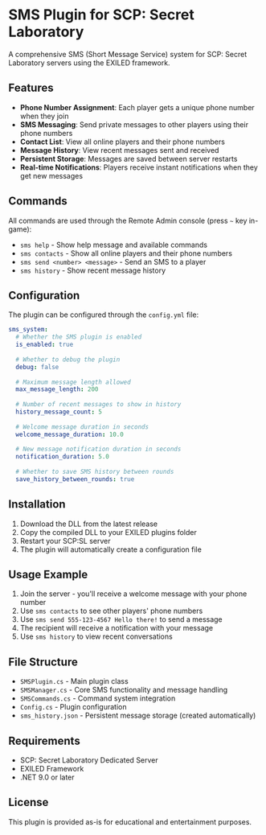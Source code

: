 # SMS Plugin for SCP: Secret Laboratory

A comprehensive SMS (Short Message Service) system for SCP: Secret Laboratory servers using the EXILED framework.

## Features

- **Phone Number Assignment**: Each player gets a unique phone number when they join
- **SMS Messaging**: Send private messages to other players using their phone numbers
- **Contact List**: View all online players and their phone numbers
- **Message History**: View recent messages sent and received
- **Persistent Storage**: Messages are saved between server restarts
- **Real-time Notifications**: Players receive instant notifications when they get new messages

## Commands

All commands are used through the Remote Admin console (press `~` key in-game):

- `sms help` - Show help message and available commands
- `sms contacts` - Show all online players and their phone numbers
- `sms send <number> <message>` - Send an SMS to a player
- `sms history` - Show recent message history

## Configuration

The plugin can be configured through the `config.yml` file:

```yaml
sms_system:
  # Whether the SMS plugin is enabled
  is_enabled: true
  
  # Whether to debug the plugin
  debug: false
  
  # Maximum message length allowed
  max_message_length: 200
  
  # Number of recent messages to show in history
  history_message_count: 5
  
  # Welcome message duration in seconds
  welcome_message_duration: 10.0
  
  # New message notification duration in seconds
  notification_duration: 5.0
  
  # Whether to save SMS history between rounds
  save_history_between_rounds: true
```

## Installation

1. Download the DLL from the latest release
2. Copy the compiled DLL to your EXILED plugins folder
3. Restart your SCP:SL server
4. The plugin will automatically create a configuration file

## Usage Example

1. Join the server - you'll receive a welcome message with your phone number
2. Use `sms contacts` to see other players' phone numbers
3. Use `sms send 555-123-4567 Hello there!` to send a message
4. The recipient will receive a notification with your message
5. Use `sms history` to view recent conversations

## File Structure

- `SMSPlugin.cs` - Main plugin class
- `SMSManager.cs` - Core SMS functionality and message handling
- `SMSCommands.cs` - Command system integration
- `Config.cs` - Plugin configuration
- `sms_history.json` - Persistent message storage (created automatically)

## Requirements

- SCP: Secret Laboratory Dedicated Server
- EXILED Framework
- .NET 9.0 or later

## License

This plugin is provided as-is for educational and entertainment purposes. 